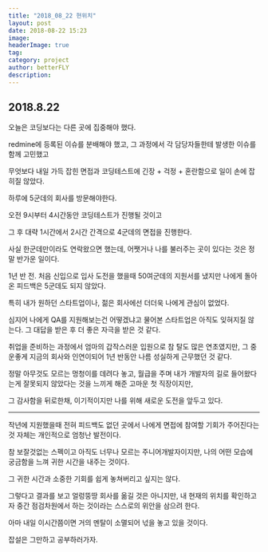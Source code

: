 ```yaml
---
title: "2018_08_22 현위치"
layout: post
date: 2018-08-22 15:23
image: 
headerImage: true
tag:
category: project
author: betterFLY
description:
---
```


## 2018.8.22 

오늘은 코딩보다는 다른 곳에 집중해야 했다.

redmine에 등록된 이슈를 분배해야 했고, 그 과정에서 각 담당자들한테 발생한 이슈를 함께 고민했고

무엇보다 내일 가득 잡힌 면접과 코딩테스트에 긴장 + 걱정 + 혼란함으로 일이 손에 잡히질 않았다.

하루에 5군데의 회사를 방문해야한다.

오전 9시부터 4시간동안 코딩테스트가 진행될 것이고

그 후 대략 1시간에서 2시간 간격으로 4군데의 면접을 진행한다.

사실 한군데만이라도 연락왔으면 했는데, 어쨋거나 나를 불러주는 곳이 있다는 것은 정말 반가운 일이다.

1년 반 전. 처음 신입으로 입사 도전을 했을때 50여군데의 지원서를 냈지만 나에게 돌아온 피드백은 5군데도 되지 않았다.

특히 내가 원하던 스타트업이나, 젊은 회사에선 더더욱 나에게 관심이 없었다.

심지어 나에게 QA를 지원해보는건 어떻겠냐고 물어본 스타트업은 아직도 잊혀지질 않는다. 그 대답을 받은 후 더 좋은 자극을 받은 것 같다.

취업을 준비하는 과정에서 엄마의 갑작스러운 입원으로 참 탈도 많은 연초였지만, 그 중 운좋게 지금의 회사와 인연이되어 1년 반동안 나름 성실하게 근무했던 것 같다.

정말 아무것도 모르는 멍청이를 데려다 놓고, 월급을 주며 내가 개발자의 길로 들어왔다는게 잘못되지 않았다는 것을 느끼게 해준 고마운 첫 직장이지만,

그 감사함을 뒤로한채, 이기적이지만 나를 위해 새로운 도전을 앞두고 있다.

--- 

작년에 지원했을때 전혀 피드백도 없던 곳에서 나에게 면접에 참여할 기회가 주어진다는 것 자체는 개인적으로 엄청난 발전이다.

참 보잘것없는 스펙이고 아직도 너무나 모르는 주니어개발자이지만, 나의 어떤 모습에 궁금함을 느껴 귀한 시간을 내주는 것이다.

그 귀한 시간과 소중한 기회를 쉽게 놓쳐버리고 싶지는 않다.

그렇다고 결과를 보고 얼렁뚱땅 회사를 옮길 것은 아니지만, 내 현재의 위치를 확인하고자 중간 점검차원에서 하는 것이라는 스스로의 위안을 삼으려 한다.

아마 내일 이시간쯤이면 거의 멘탈이 소멸되어 넋을 놓고 있을 것이다.

잡설은 그만하고 공부하러가자.
